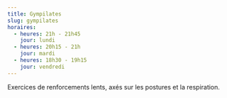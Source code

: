 ```yaml
---
title: Gympilates
slug: gympilates
horaires:
  - heures: 21h - 21h45
    jour: lundi
  - heures: 20h15 - 21h
    jour: mardi
  - heures: 18h30 - 19h15
    jour: vendredi
---
```

Exercices de renforcements lents, axés sur les postures et la respiration.
